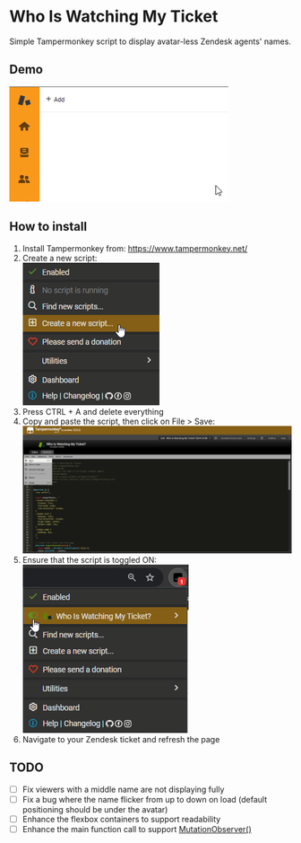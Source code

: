 # Who Is Watching My Ticket
Simple Tampermonkey script to display avatar-less Zendesk agents' names.
## Demo
![demo](https://github.com/haitam-hamdan-veeva/who-is-watching-my-ticket/blob/main/images/demo.gif)
## How to install
1. Install Tampermonkey from: https://www.tampermonkey.net/
2. Create a new script:  
![create new script](https://github.com/haitam-hamdan-veeva/who-is-watching-my-ticket/blob/main/images/create_new_script.png)
3. Press CTRL + A and delete everything
4. Copy and paste the script, then click on File > Save:
![copy and save](https://github.com/haitam-hamdan-veeva/who-is-watching-my-ticket/blob/main/images/copy_and_save.png)
5. Ensure that the script is toggled ON:  
![enable script](https://github.com/haitam-hamdan-veeva/who-is-watching-my-ticket/blob/main/images/enable_script.png)
6. Navigate to your Zendesk ticket and refresh the page
## TODO
- [ ] Fix viewers with a middle name are not displaying fully
- [ ] Fix a bug where the name flicker from up to down on load (default positioning should be under the avatar)
- [ ] Enhance the flexbox containers to support readability
- [ ] Enhance the main function call to support [MutationObserver()](https://developer.mozilla.org/en-US/docs/Web/API/MutationObserver/observe)
